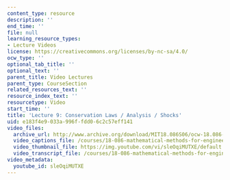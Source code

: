 ```yaml
---
content_type: resource
description: ''
end_time: ''
file: null
learning_resource_types:
- Lecture Videos
license: https://creativecommons.org/licenses/by-nc-sa/4.0/
ocw_type: ''
optional_tab_title: ''
optional_text: ''
parent_title: Video Lectures
parent_type: CourseSection
related_resources_text: ''
resource_index_text: ''
resourcetype: Video
start_time: ''
title: 'Lecture 9: Conservation Laws / Analysis / Shocks'
uid: e183f4e9-033a-996f-fdd0-6c2c57eff141
video_files:
  archive_url: http://www.archive.org/download/MIT18.086S06/ocw-18.086-27feb2006-220k.mp4
  video_captions_file: /courses/18-086-mathematical-methods-for-engineers-ii-spring-2006/c05bc0cdc06e5b6c95e64ba515e016e2_sleOqiMUTXE.vtt
  video_thumbnail_file: https://img.youtube.com/vi/sleOqiMUTXE/default.jpg
  video_transcript_file: /courses/18-086-mathematical-methods-for-engineers-ii-spring-2006/b460df40576dff14f8b5b47314bc119a_sleOqiMUTXE.pdf
video_metadata:
  youtube_id: sleOqiMUTXE
---
```

